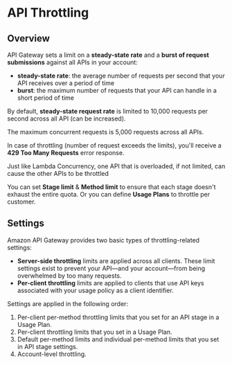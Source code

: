 # API Throttling

## Overview

API Gateway sets a limit on a **steady-state rate** and a **burst of request submissions** against all APIs in your account:
- **steady-state rate**: the average number of requests per second that your API receives over a period of time
- **burst**: the maximum number of requests that your API can handle in a short period of time

By default, **steady-state request rate** is limited to 10,000 requests per second across all API (can be increased).

The maximum concurrent requests is 5,000 requests across all APIs.

In case of throttling (number of request exceeds the limits), you'll receive a **429 Too Many Requests** error response.

Just like Lambda Concurrency, one API that is overloaded, if not limited, can cause the other APIs to be throttled

You can set **Stage limit** & **Method limit** to ensure that each stage doesn't exhaust the entire quota. Or you can define **Usage Plans** to throttle per customer.


## Settings

Amazon API Gateway provides two basic types of throttling-related settings:
- **Server-side throttling** limits are applied across all clients. These limit settings exist to prevent your API—and your account—from being overwhelmed by too many requests.
- **Per-client throttling** limits are applied to clients that use API keys associated with your usage policy as a client identifier.

Settings are applied in the following order:
1. Per-client per-method throttling limits that you set for an API stage in a Usage Plan.
2. Per-client throttling limits that you set in a Usage Plan.
3. Default per-method limits and individual per-method limits that you set in API stage settings.
4. Account-level throttling.

